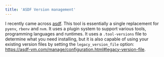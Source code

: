 ```yaml
---
title: 'ASDF Version management'
---
```


I recently came across [asdf](https://asdf-vm.com/). This tool is essentially a single replacement for `pyenv`, `rbenv` and `nvm`. It uses a plugin system to support various tools, programming languages and runtimes. It uses a `.tool-versions` file to determine what you need installing, but it is also capable of using your existing version files by setting the `legacy_version_file` option: <https://asdf-vm.com/manage/configuration.html#legacy-version-file>.
